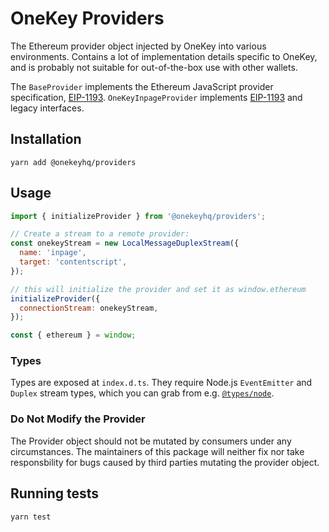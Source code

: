 # OneKey Providers

The Ethereum provider object injected by OneKey into various environments.
Contains a lot of implementation details specific to OneKey, and is probably
not suitable for out-of-the-box use with other wallets.

The `BaseProvider` implements the Ethereum JavaScript provider specification, [EIP-1193](https://eips.ethereum.org/EIPS/eip-1193). `OneKeyInpageProvider` implements [EIP-1193](https://eips.ethereum.org/EIPS/eip-1193) and legacy interfaces.

## Installation

`yarn add @onekeyhq/providers`

## Usage

```javascript
import { initializeProvider } from '@onekeyhq/providers';

// Create a stream to a remote provider:
const onekeyStream = new LocalMessageDuplexStream({
  name: 'inpage',
  target: 'contentscript',
});

// this will initialize the provider and set it as window.ethereum
initializeProvider({
  connectionStream: onekeyStream,
});

const { ethereum } = window;
```

### Types

Types are exposed at `index.d.ts`.
They require Node.js `EventEmitter` and `Duplex` stream types, which you can grab from e.g. [`@types/node`](https://npmjs.com/package/@types/node).

### Do Not Modify the Provider

The Provider object should not be mutated by consumers under any circumstances.
The maintainers of this package will neither fix nor take responsbility for bugs caused by third parties mutating the provider object.

## Running tests

```bash
yarn test
```
